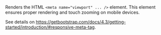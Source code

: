 Renders the HTML `<meta name="viewport" ... />` element. This element ensures proper rendering and touch zooming on mobile devices. 

See details on <https://getbootstrap.com/docs/4.3/getting-started/introduction/#responsive-meta-tag>.
